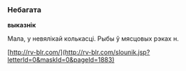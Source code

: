 ### Небагата
**выказнік**

Мала, у невялікай колькасці. Рыбы ў мясцовых рэках н.

<a rel="author">[http://rv-blr.com/](http://rv-blr.com/slounik.jsp?letterId=0&maskId=0&pageId=1883)</a>
